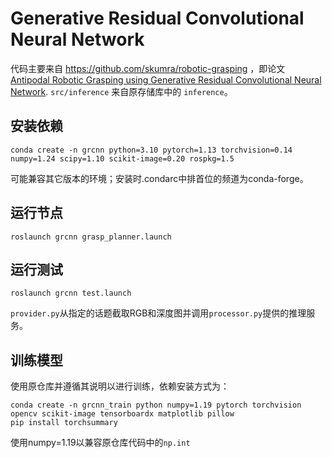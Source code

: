 # Generative Residual Convolutional Neural Network

代码主要来自 https://github.com/skumra/robotic-grasping ，即论文 [Antipodal Robotic Grasping using Generative Residual Convolutional Neural Network](https://arxiv.org/abs/1909.04810). `src/inference` 来自原存储库中的 `inference`。

## 安装依赖

    conda create -n grcnn python=3.10 pytorch=1.13 torchvision=0.14 numpy=1.24 scipy=1.10 scikit-image=0.20 rospkg=1.5

可能兼容其它版本的环境；安装时.condarc中排首位的频道为conda-forge。

## 运行节点

    roslaunch grcnn grasp_planner.launch
    
## 运行测试

    roslaunch grcnn test.launch

`provider.py`从指定的话题截取RGB和深度图并调用`processor.py`提供的推理服务。

## 训练模型

使用原仓库并遵循其说明以进行训练，依赖安装方式为：

    conda create -n grcnn_train python numpy=1.19 pytorch torchvision opencv scikit-image tensorboardx matplotlib pillow
    pip install torchsummary

使用numpy=1.19以兼容原仓库代码中的`np.int`